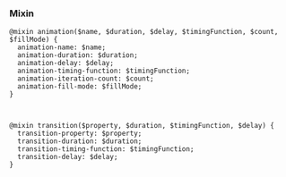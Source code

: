 ### Mixin


    @mixin animation($name, $duration, $delay, $timingFunction, $count, $fillMode) {
      animation-name: $name;
      animation-duration: $duration;
      animation-delay: $delay;
      animation-timing-function: $timingFunction;
      animation-iteration-count: $count;
      animation-fill-mode: $fillMode;
    }



    @mixin transition($property, $duration, $timingFunction, $delay) {
      transition-property: $property;
      transition-duration: $duration;
      transition-timing-function: $timingFunction;
      transition-delay: $delay;
    }